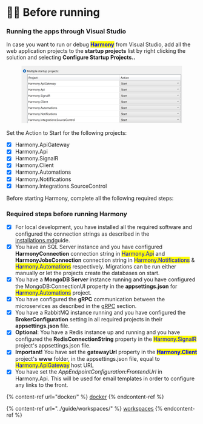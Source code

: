 # 🏃‍♂️ Before running

### Running the apps through Visual Studio

In case you want to run or debug <mark style="color:blue;">**Harmony**</mark> from Visual Studio, add all the web application projects to the **startup projects** list by right clicking the solution and selecting **Configure Startup Projects..**

<figure><img src="../.gitbook/assets/startup-projects.png" alt=""><figcaption></figcaption></figure>

Set the Action to Start for the following projects:

* [x] Harmony.ApiGateway
* [x] Harmony.Api
* [x] Harmony.SignalR
* [x] Harmony.Client
* [x] Harmony.Automations
* [x] Harmony.Notifications
* [x] Harmony.Integrations.SourceControl

Before starting Harmony, complete all the following required steps:

### Required steps before running Harmony

* [x] For local development, you have installed all the required software and configured the connection strings as described in the [installations.md](dependencies/installations.md "mention")guide.
* [x] You have an SQL Server instance and you have configured **HarmonyConnection** connection string in <mark style="color:blue;">Harmony.Api</mark> and **HarmonyJobsConnection** connection string in <mark style="color:blue;">Harmony.Notifications</mark> & <mark style="color:blue;">Harmony.Automations</mark> respectively. Migrations can be run either manually or let the projects create the databases on start.
* [x] You have a **MongoDB Server** instance running and you have configured the MongoDB:ConnectionUI property in the **appsettings.json** for <mark style="color:blue;">Harmony.Automations</mark> project.
* [x] You have configured the **gRPC** communication between the microservices as described in the [gRPC](dependencies/grpc.md) section.
* [x] You have a RabbitMQ instance running and you have configured the **BrokerConfiguration** setting in all required projects in their **appsettings.json** file.
* [x] **Optional**: You have a Redis instance up and running and you have configured the **RedisConnectionString** property in the <mark style="color:blue;">Harmony.SignalR</mark> project's appsettings.json file.&#x20;
* [x] **Important!** You have set the **gatewayUrl** property in the <mark style="color:blue;">**Harmony.Client**</mark> project's **www** folder, in the appsettings.json file, equal to <mark style="color:blue;">Harmony.ApiGateway</mark> host URL
* [x] You have set the _AppEndpointConfiguration:FrontendUrl_ in Harmony.Api. This will be used for email templates in order to configure any links to the front.

{% content-ref url="docker/" %}
[docker](docker/)
{% endcontent-ref %}

{% content-ref url="../guide/workspaces/" %}
[workspaces](../guide/workspaces/)
{% endcontent-ref %}
